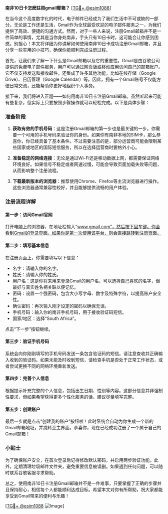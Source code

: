 **南非10日卡怎麽註冊gmail郵箱？** [[TG💪+ @esim1088](https://t.me/s/esim1088)]

在当今这个高度数字化的时代，电子邮件已经成为了我们生活中不可或缺的一部分。无论是工作还是生活，Gmail作为全球最受欢迎的电子邮件服务之一，为我们提供了高效、便捷的沟通方式。然而，对于一些人来说，注册Gmail邮箱并不是一件简单的事情，尤其是当你身处南非，手头只有10日卡时，这可能会让你感到困惑。别担心！本文将详细为你讲解如何使用南非10日卡成功注册Gmail邮箱，并且分享一些实用的小技巧，确保你能顺利完成注册过程。

首先，让我们来了解一下什么是Gmail邮箱以及它的重要性。Gmail是由谷歌公司提供的免费电子邮件服务，用户可以通过网页版或移动应用访问自己的邮箱账户。它不仅支持发送和接收邮件，还集成了许多其他功能，比如在线存储（Google Drive）、日历管理（Google Calendar）等。因此，拥有一个Gmail账号不仅能方便日常交流，还能帮助你更好地组织个人事务。

接下来，我们将进入正题——如何用南非10日卡注册Gmail邮箱。虽然听起来可能有些复杂，但实际上只要按照步骤操作就可以轻松完成。以下是具体步骤：

### 准备阶段

1. **获取有效的手机号码**：这是注册Gmail邮箱的第一步也是最关键的一步。你需要一个可用的手机号码来验证你的身份。如果你有南非本地的SIM卡，那么恭喜你，你已经具备了基本条件。不过需要注意的是，部分运营商可能会限制某些国家或地区的国际短信服务，所以在选择运营商时要格外小心。

2. **准备稳定的网络连接**：无论是通过Wi-Fi还是移动数据上网，都需要保证网络环境良好。如果信号不稳定或者网速过慢，可能会导致页面加载失败等问题，从而影响整个注册流程。

3. **下载最新版本的浏览器**：推荐使用Chrome、Firefox等主流浏览器进行操作。这些浏览器通常兼容性较好，并且能够提供流畅的用户体验。

### 注册流程详解

#### 第一步：访问Gmail官网

打开电脑上的浏览器，在地址栏输入“www.gmail.com”，然后按下回车键。你会看到Gmail的登录界面。如果你是第一次使用该平台，则会直接跳转到注册页面。

#### 第二步：填写基本信息

在注册页面上，你需要填写以下信息：
- 名字：请输入你的名字。
- 姓氏：请输入你的姓氏。
- 用户名：这是你将来用来登录Gmail的用户名，可以选择自己喜欢的名字，但最好与真实姓名相关联以便记忆。
- 密码：设置一个强密码，包含大小写字母、数字及特殊字符，以提高账户安全性。
- 确认密码：再次输入刚才设定的密码以确保无误。
- 手机号码：输入你的南非手机号码，用于接收验证码短信。
- 国家/地区：选择“South Africa”。

点击“下一步”按钮继续。

#### 第三步：验证手机号码

系统会向你刚刚填写的手机号码发送一条包含验证码的短信。请注意查收并正确输入收到的验证码。如果未能及时收到短信，请检查手机是否处于正常工作状态，或者尝试更换不同的网络环境重新发送。

#### 第四步：完善个人信息

根据提示补充完整的个人信息，包括出生日期、性别等内容。这部分信息并非强制性要求，但如果希望获得更多个性化服务的话，建议尽量填写完整。

#### 第五步：创建账户

最后一步就是点击“创建我的账户”按钮啦！此时系统会自动为你生成一个新的Gmail邮箱地址，并跳转至主界面。恭喜你，现在已经成功注册了一个属于自己的Gmail邮箱！

### 小贴士

为了确保账户安全，在首次登录后记得修改默认密码，并启用两步验证功能。此外，定期清理垃圾邮件文件夹，避免重要信息被误删。如果遇到任何问题，可以随时联系谷歌客服寻求帮助。

总之，使用南非10日卡注册Gmail邮箱并不是一件难事，只要掌握了正确的步骤并且保持耐心，相信每个人都能顺利达成目标。希望本文对你有所帮助，祝大家都能享受到Gmail带来的便利与乐趣！

[[TG💪+ @esim1088](https://t.me/s/esim1088) ![Image](https://i.postimg.cc/4NQfJmqS/Snipaste-2025-05-13-00-14-12.png)]